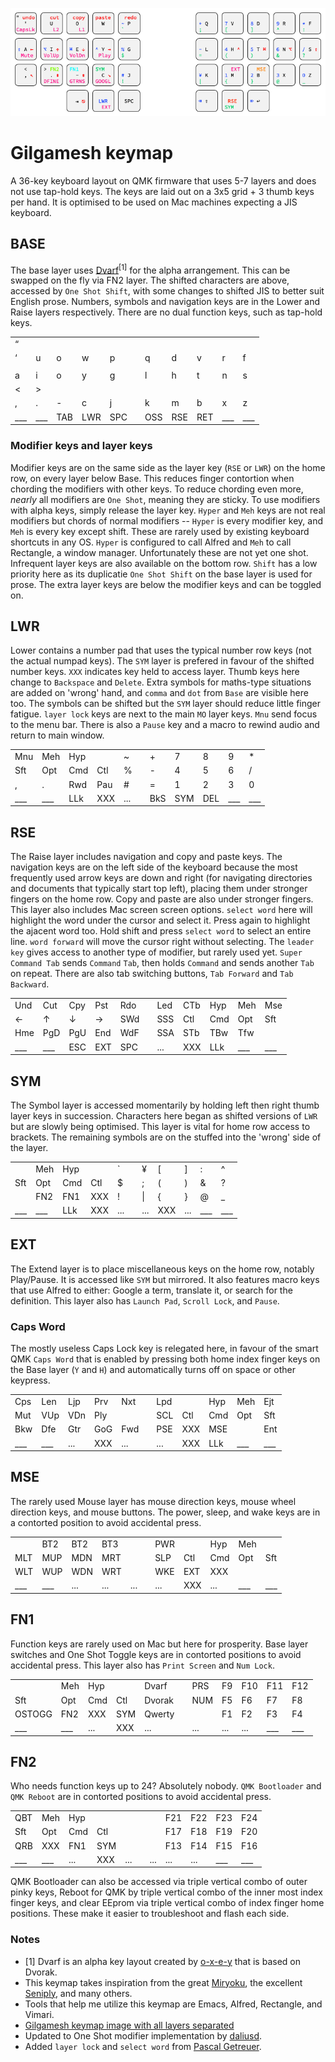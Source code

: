 ![Gilgamesh keymap image](https://github.com/gilgameshone/gilgamesh-layout/blob/main/Gilgamesh-whole.drawio.png)

# Gilgamesh keymap
A 36-key keyboard layout on QMK firmware that uses 5-7 layers and does not use tap-hold keys. 
The keys are laid out on a 3x5 grid + 3 thumb keys per hand. It is optimised to be used on Mac machines expecting a JIS keyboard.

## BASE

The base layer uses [Dvarf](https://o-x-e-y.github.io/layouts/dvarf/index.html)<sup>[1]</sup> for the alpha arrangement. This can be swapped on the fly via FN2 layer. The shifted characters are above, accessed by `One Shot Shift`, with some changes to shifted JIS to better suit English prose. Numbers, symbols and navigation keys are in the Lower and Raise layers respectively. There are no dual function keys, such as tap-hold keys. 

|   |   |   |   |   |   |   |   |   |   |   |
|---|---|---|---|---|---|---|---|---|---|---|
| “ |   |   |   |   |   |   |   |   |   |   |
| ‘ | u | o | w | p |   | q | d | v | r | f |
|   |   |   |   |   |   |   |   |   |   |   |
| a | i | o | y | g |   | l | h | t | n | s |
| < | > |   |   |   |   |   |   |   |   |   |
| , | . | - | c | j |   | k | m | b | x | z |
|___|___|TAB|LWR|SPC|   |OSS|RSE|RET|___|___|

### Modifier keys and layer keys

Modifier keys are on the same side as the layer key (`RSE` or `LWR`) on the home row, on every layer below Base. This reduces finger contortion when chording the  modifiers with other keys. To reduce chording even more, _nearly_ all modifiers are `One Shot`, meaning they are sticky. To use modifiers with alpha keys, simply release the layer key. `Hyper` and `Meh` keys are not real modifiers but chords of normal modifiers -- `Hyper` is every modifier key, and `Meh` is every key except shift. These are rarely used by existing keyboard shortcuts in any OS. `Hyper` is configured to call Alfred and `Meh` to call Rectangle, a window manager. Unfortunately these are not yet one shot. Infrequent layer keys are also available on the bottom row. `Shift` has a low priority here as its duplicatie `One Shot Shift` on the base layer is used for prose. The extra layer keys are below the modifier keys and can be toggled on.

## LWR

Lower contains a number pad that uses the typical number row keys (not the actual numpad keys). The `SYM` layer is prefered in favour of the shifted number keys. `XXX` indicates key held to access layer. Thumb keys here change to `Backspace` and `Delete`. Extra symbols for maths-type situations are added on 'wrong' hand, and `comma` and `dot` from `Base` are visible here too. The symbols can be shifted but the `SYM` layer should reduce little finger fatigue. `layer lock` keys are next to the main `MO` layer keys. `Mnu` send focus to the menu bar. There is also a `Pause` key and a macro to rewind audio and return to main window. 

|   |   |   |   |   |   |   |   |   |   |   |
|---|---|---|---|---|---|---|---|---|---|---|
|Mnu|Meh|Hyp|   | ~ |   | + | 7 | 8 | 9 | * |
|Sft|Opt|Cmd|Ctl| % |   | - | 4 | 5 | 6 | / |
| , | . |Rwd|Pau| # |   | = | 1 | 2 | 3 | 0 |
|___|___|LLk|XXX|...|   |BkS|SYM|DEL|___|___|

## RSE

The Raise layer includes navigation and copy and paste keys. The navigation keys are on the left side of the keyboard because the most frequently used arrow keys are down and right (for navigating directories and documents that typically start top left), placing them under stronger fingers on the home row. Copy and paste are also under stronger fingers. This layer also includes Mac screen screen options. `select word` here will highlight the word under the cursor and select it. Press again to highlight the ajacent word too. Hold shift and press `select word` to select an entire line. `word forward` will move the cursor right without selecting. The `leader key` gives access to another type of modifier, but rarely used yet. `Super Command Tab` sends `Command` `Tab`, then holds `Command` and sends another `Tab` on repeat. There are also tab switching buttons, `Tab Forward` and `Tab Backward`.

|   |   |   |   |   |   |   |   |   |   |   |
|---|---|---|---|---|---|---|---|---|---|---|
|Und|Cut|Cpy|Pst|Rdo|   |Led|CTb|Hyp|Meh|Mse| 
|←  |↑  |↓  |→  |SWd|   |SSS|Ctl|Cmd|Opt|Sft| 
|Hme|PgD|PgU|End|WdF|   |SSA|STb|TBw|Tfw|   |
|___|___|ESC|EXT|SPC|   |...|XXX|LLk|___|___|

## SYM

The Symbol layer is accessed momentarily by holding left then right thumb layer keys in succession. Characters here began as shifted versions of `LWR` but are slowly being optimised. This layer is vital for home row access to brackets. The remaining symbols are on the stuffed into the 'wrong' side of the layer.

|   |   |   |   |   |   |   |   |   |   |   |
|---|---|---|---|---|---|---|---|---|---|---|
|   |Meh|Hyp|   | ` |   | ¥ | [ | ] | : | ^ |
|Sft|Opt|Cmd|Ctl| $ |   | ; | ( | ) | & | ? |
|   |FN2|FN1|XXX| ! |   | \|| { | } | @ | _ |
|___|___|LLk|XXX|...|   |...|XXX|...|___|___|

## EXT

The Extend layer is to place miscellaneous keys on the home row, notably Play/Pause. It is accessed like `SYM` but mirrored. 
It also features macro keys that use Alfred to either: Google a term, translate it, or search for the definition. This layer also has `Launch Pad`, `Scroll Lock`, and `Pause`. 

### Caps Word
The mostly useless Caps Lock key is relegated here, in favour of the smart QMK `Caps Word` that is enabled by pressing both home index finger keys on the Base layer (`Y` and `H`) and automatically turns off on space or other keypress. 

|   |   |   |   |   |   |   |   |   |   |   |
|---|---|---|---|---|---|---|---|---|---|---|
|Cps|Len|Ljp|Prv|Nxt|   |Lpd|   |Hyp|Meh|Ejt| 
|Mut|VUp|VDn|Ply|   |   |SCL|Ctl|Cmd|Opt|Sft| 
|Bkw|Dfe|Gtr|GoG|Fwd|   |PSE|XXX|MSE|   |Ent|
|___|___|...|XXX|...|   |...|XXX|LLk|___|___|

## MSE

The rarely used Mouse layer has mouse direction keys, mouse wheel direction keys, and mouse buttons. The power, sleep, and wake keys are in a contorted position to avoid accidental press. 

|   |   |   |   |   |   |   |   |   |   |   |
|---|---|---|---|---|---|---|---|---|---|---|
|   |BT2|BT2|BT3|   |   |PWR|   |Hyp|Meh|   |
|MLT|MUP|MDN|MRT|   |   |SLP|Ctl|Cmd|Opt|Sft|
|WLT|WUP|WDN|WRT|   |   |WKE|EXT|XXX|   |   |
|___|___|...|...|...|   |...|XXX|...|___|___|

## FN1

Function keys are rarely used on Mac but here for prosperity. Base layer switches and One Shot Toggle keys are in contorted positions to avoid accidental press. This layer also has `Print Screen` and `Num Lock`.

|   |   |   |   |   |   |   |   |   |   |   |
|---|---|---|---|---|---|---|---|---|---|---|
|   |Meh|Hyp|   |Dvarf|    |PRS|F9 |F10|F11|F12|
|Sft|Opt|Cmd|Ctl|Dvorak|   |NUM|F5 | F6| F7| F8|
|OSTOGG|FN2|XXX|SYM|Qwerty||   |F1 | F2| F3| F4|
|___|___|...|XXX|...|   |...|...|...|___|___|

## FN2

Who needs function keys up to 24? Absolutely nobody. `QMK Bootloader` and `QMK Reboot` are in contorted positions to avoid accidental press.

|   |   |   |   |   |   |   |   |   |   |   |
|---|---|---|---|---|---|---|---|---|---|---|
|QBT|Meh|Hyp|   |   |   |   |F21|F22|F23|F24|
|Sft|Opt|Cmd|Ctl|   |   |   |F17|F18|F19|F20|
|QRB|XXX|FN1|SYM|   |   |   |F13|F14|F15|F16|
|___|___|...|XXX|...|   |...|...|...|___|___|

QMK Bootloader can also be accessed via triple vertical combo of outer pinky keys, Reboot for QMK by triple vertical combo of the inner most index finger keys, and clear EEprom via triple vertical combo of index finger home positions. These make it easier to troubleshoot and flash each side.

### Notes

 - [1] Dvarf is an alpha key layout created by [o-x-e-y](https://o-x-e-y.github.io/) that is based on Dvorak.
 - This keymap takes inspiration from the great [Miryoku](https://github.com/manna-harbour/miryoku), the excellent [Seniply](https://stevep99.github.io/seniply/), and many others.
 - Tools that help me utilize this keymap are Emacs, Alfred, Rectangle, and Vimari.
 - [Gilgamesh keymap image with all layers separated](https://github.com/gilgameshone/gilgamesh-layout/blob/main/Gilgamesh-layers.drawio.png)
 - Updated to One Shot modifier implementation by [daliusd](https://blog.ffff.lt/posts/callum-layers/).
 - Added `layer lock` and `select word` from [Pascal Getreuer](https://getreuer.info/posts/keyboards/index.html).
